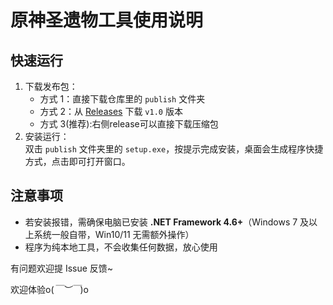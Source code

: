 
# 原神圣遗物工具使用说明  

## 快速运行  
1. 下载发布包：  
   - 方式 1：直接下载仓库里的 `publish` 文件夹  
   - 方式 2：从 [Releases](https://github.com/ying-jun-wei-wu-de-majiale/genshintool/releases) 下载 `v1.0` 版本  
   - 方式 3(推荐):右侧release可以直接下载压缩包
2. 安装运行：  
   双击 `publish` 文件夹里的 `setup.exe`，按提示完成安装，桌面会生成程序快捷方式，点击即可打开窗口。  


## 注意事项  
- 若安装报错，需确保电脑已安装 **.NET Framework 4.6+**（Windows 7 及以上系统一般自带，Win10/11 无需额外操作）  
- 程序为纯本地工具，不会收集任何数据，放心使用  

有问题欢迎提 Issue 反馈~

欢迎体验o(*￣︶￣*)o
